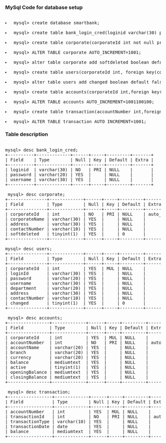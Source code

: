 ### MySql Code for database setup
<pre> 
<li> mysql> create database smartbank;
  
<li> mysql> create table bank_login_cred(loginid varchar(30) primary key,password varchar(20));

<li> mysql> create table corporate(corporateId int not null primary key auto_increment,corporateName varchar(30),address varchar(30),contactNumber varchar(10));
  
<li> mysql> ALTER TABLE corporate AUTO_INCREMENT=1001;
  
<li> mysql> alter table corporate add softdeleted boolean default false;
  
<li> mysql> create table users(corporateId int, foreign key(corporateId) references corporate(corporateId),loginId varchar(30),password varchar(20),username varchar(30),department varchar(20), address varchar(30), contactNumber varchar(10));
  
<li> mysql> alter table users add changed boolean default false;
  
<li> mysql> create table accounts(corporateId int,foreign key(corporateId) references corporate(corporateId),accountNumber int primary key auto_increment,accountName varchar(20),branch varchar(20),currency varchar(20),balance long,active boolean,openingBalance long,closingBalance long);
  
<li> mysql> ALTER TABLE accounts AUTO_INCREMENT=1001100100;
  
<li> mysql> create table transaction(accountNumber int,foreign key(accountNumber) references accounts(accountNumber),transactionId int not null primary key auto_increment,transactionType varchar(10),transactionDate date,balance long);
  
<li> mysql> ALTER TABLE transaction AUTO_INCREMENT=1001;
</pre>  
### Table description
<pre> 
mysql> desc bank_login_cred; 
+----------+-------------+------+-----+---------+-------+ 
| Field    | Type        | Null | Key | Default | Extra | 
+----------+-------------+------+-----+---------+-------+ 
| loginid  | varchar(30) | NO   | PRI | NULL    |       | 
| password | varchar(20) | YES  |     | NULL    |       | 
| username | varchar(30) | YES  |     | NULL    |       | 
+----------+-------------+------+-----+---------+-------+ 
  
 mysql> desc corporate; 
+---------------+-------------+------+-----+---------+----------------+ 
| Field         | Type        | Null | Key | Default | Extra          | 
+---------------+-------------+------+-----+---------+----------------+ 
| corporateId   | int         | NO   | PRI | NULL    | auto_increment | 
| corporateName | varchar(30) | YES  |     | NULL    |                | 
| address       | varchar(30) | YES  |     | NULL    |                | 
| contactNumber | varchar(10) | YES  |     | NULL    |                | 
| softdeleted   | tinyint(1)  | YES  |     | 0       |                | 
+---------------+-------------+------+-----+---------+----------------+ 
  
mysql> desc users; 
+---------------+-------------+------+-----+---------+-------+ 
| Field         | Type        | Null | Key | Default | Extra | 
+---------------+-------------+------+-----+---------+-------+ 
| corporateId   | int         | YES  | MUL | NULL    |       | 
| loginId       | varchar(30) | YES  |     | NULL    |       | 
| password      | varchar(20) | YES  |     | NULL    |       | 
| username      | varchar(30) | YES  |     | NULL    |       | 
| department    | varchar(20) | YES  |     | NULL    |       | 
| address       | varchar(30) | YES  |     | NULL    |       | 
| contactNumber | varchar(10) | YES  |     | NULL    |       | 
| changed       | tinyint(1)  | YES  |     | 0       |       | 
+---------------+-------------+------+-----+---------+-------+ 

 mysql> desc accounts; 
+----------------+-------------+------+-----+---------+----------------+ 
| Field          | Type        | Null | Key | Default | Extra          | 
+----------------+-------------+------+-----+---------+----------------+ 
| corporateId    | int         | YES  | MUL | NULL    |                | 
| accountNumber  | int         | NO   | PRI | NULL    | auto_increment | 
| accountName    | varchar(20) | YES  |     | NULL    |                | 
| branch         | varchar(20) | YES  |     | NULL    |                | 
| currency       | varchar(20) | YES  |     | NULL    |                | 
| balance        | mediumtext  | YES  |     | NULL    |                | 
| active         | tinyint(1)  | YES  |     | NULL    |                | 
| openingBalance | mediumtext  | YES  |     | NULL    |                | 
| closingBalance | mediumtext  | YES  |     | NULL    |                | 
+----------------+-------------+------+-----+---------+----------------+ 

 mysql> desc transaction; 
+-----------------+-------------+------+-----+---------+----------------+ 
| Field           | Type        | Null | Key | Default | Extra          | 
+-----------------+-------------+------+-----+---------+----------------+ 
| accountNumber   | int         | YES  | MUL | NULL    |                | 
| transactionId   | int         | NO   | PRI | NULL    | auto_increment | 
| transactionType | varchar(10) | YES  |     | NULL    |                | 
| transactionDate | date        | YES  |     | NULL    |                | 
| balance         | mediumtext  | YES  |     | NULL    |                | 
+-----------------+-------------+------+-----+---------+----------------+ 

</pre>
  
 
  
